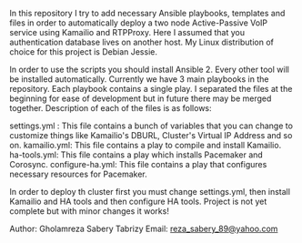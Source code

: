 In this repository I try to add necessary Ansible playbooks, templates and files in order to automatically deploy a two node Active-Passive
VoIP service using Kamailio and RTPProxy. Here I assumed that you authentication database lives on another host. My Linux distribution of choice
for this project is Debian Jessie.

In order to use the scripts you should install Ansible 2. Every other tool will be installed automatically. Currently we have 3 main
playbooks in the repository. Each playbook contains a single play. I separated the files at the beginning for ease of development but 
in future there may be merged together. Description of each of the files is as follows:

settings.yml :      This file contains a bunch of variables that you can change to customize things like Kamailio's DBURL, Cluster's Virtual IP Address and so on.
kamailio.yml:       This file contains a play to compile and install Kamailio.
ha-tools.yml:       This file contains a play which installs Pacemaker and Corosync.
configure-ha.yml:   This file contains a play that configures necessary resources for Pacemaker.

In order to deploy th cluster first you must change settings.yml, then install Kamailio and HA tools and then configure HA tools.
Project is not yet complete but with minor changes it works!

Author: Gholamreza Sabery Tabrizy
Email: reza_sabery_89@yahoo.com